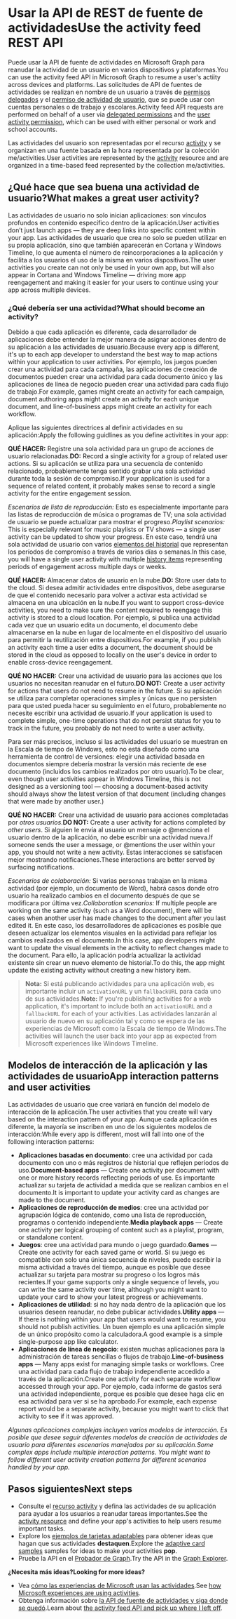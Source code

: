 # <a name="use-the-activity-feed-rest-api"></a><span data-ttu-id="acc3e-101">Usar la API de REST de fuente de actividades</span><span class="sxs-lookup"><span data-stu-id="acc3e-101">Use the activity feed REST API</span></span>

<span data-ttu-id="acc3e-102">Puede usar la API de fuente de actividades en Microsoft Graph para reanudar la actividad de un usuario en varios dispositivos y plataformas.</span><span class="sxs-lookup"><span data-stu-id="acc3e-102">You can use the activity feed API in Microsoft Graph to resume a user's actiity across devices and platforms.</span></span> <span data-ttu-id="acc3e-103">Las solicitudes de API de fuentes de actividades se realizan en nombre de un usuario a través de [permisos delegados](../../../concepts/permissions_reference.md#delegated-permissions-application-permissions-and-effective-permissions) y el [permiso de actividad de usuario](../../../concepts/permissions_reference.md), que se puede usar con cuentas personales o de trabajo y escolares.</span><span class="sxs-lookup"><span data-stu-id="acc3e-103">Activity feed API requests are performed on behalf of a user via [delegated permissions](../../../concepts/permissions_reference.md#delegated-permissions-application-permissions-and-effective-permissions) and the [user activity permission](../../../concepts/permissions_reference.md), which can be used with either personal or work and school accounts.</span></span> 

<span data-ttu-id="acc3e-104">Las actividades del usuario son representadas por el recurso [activity](https://developer.microsoft.com/en-us/graph/docs/api-reference/v1.0/resources/projectrome_activity) y se organizan en una fuente basada en la hora representada por la colección me/activities.</span><span class="sxs-lookup"><span data-stu-id="acc3e-104">User activities are represented by the [activity](https://developer.microsoft.com/en-us/graph/docs/api-reference/v1.0/resources/projectrome_activity) resource and are organized in a time-based feed represented by the collection me/activities.</span></span> 
<!-- Add missing content.
Each activity represents a unique... 
-->
## <a name="what-makes-a-great-user-activity"></a><span data-ttu-id="acc3e-105">¿Qué hace que sea buena una actividad de usuario?</span><span class="sxs-lookup"><span data-stu-id="acc3e-105">What makes a great user activity?</span></span>

<span data-ttu-id="acc3e-106">Las actividades de usuario no solo inician aplicaciones: son vínculos profundos en contenido específico dentro de la aplicación.</span><span class="sxs-lookup"><span data-stu-id="acc3e-106">User activities don’t just launch apps — they are deep links into specific content within your app.</span></span> <span data-ttu-id="acc3e-107">Las actividades de usuario que crea no solo se pueden utilizar en su propia aplicación, sino que también aparecerán en Cortana y Windows Timeline, lo que aumenta el número de reincorporaciones a la aplicación y facilita a los usuarios el uso de la misma en varios dispositivos.</span><span class="sxs-lookup"><span data-stu-id="acc3e-107">The user activities you create can not only be used in your own app, but will also appear in Cortana and Windows Timeline — driving more app reengagement and making it easier for your users to continue using your app across multiple devices.</span></span>  

### <a name="what-should-become-an-activity"></a><span data-ttu-id="acc3e-108">¿Qué debería ser una actividad?</span><span class="sxs-lookup"><span data-stu-id="acc3e-108">What should become an activity?</span></span> 

<span data-ttu-id="acc3e-109">Debido a que cada aplicación es diferente, cada desarrollador de aplicaciones debe entender la mejor manera de asignar acciones dentro de su aplicación a las actividades de usuario.</span><span class="sxs-lookup"><span data-stu-id="acc3e-109">Because every app is different, it's up to each app developer to understand the best way to map actions within your application to user activities.</span></span> <span data-ttu-id="acc3e-110">Por ejemplo, los juegos pueden crear una actividad para cada campaña, las aplicaciones de creación de documentos pueden crear una actividad para cada documento único y las aplicaciones de línea de negocio pueden crear una actividad para cada flujo de trabajo.</span><span class="sxs-lookup"><span data-stu-id="acc3e-110">For example, games might create an activity for each campaign, document authoring apps might create an activity for each unique document, and line-of-business apps might create an activity for each workflow.</span></span> 

<span data-ttu-id="acc3e-111">Aplique las siguientes directrices al definir actividades en su aplicación:</span><span class="sxs-lookup"><span data-stu-id="acc3e-111">Apply the following guidlines as you define activitites in your app:</span></span>

<span data-ttu-id="acc3e-112">**QUÉ HACER:** Registre una sola actividad para un grupo de acciones de usuario relacionadas.</span><span class="sxs-lookup"><span data-stu-id="acc3e-112">**DO:** Record a single activity for a group of related user actions.</span></span> <span data-ttu-id="acc3e-113">Si su aplicación se utiliza para una secuencia de contenido relacionado, probablemente tenga sentido grabar una sola actividad durante toda la sesión de compromiso.</span><span class="sxs-lookup"><span data-stu-id="acc3e-113">If your application is used for a sequence of related content, it probably makes sense to record a single activity for the entire engagement session.</span></span>  

<span data-ttu-id="acc3e-114">*Escenarios de lista de reproducción:* Esto es especialmente importante para las listas de reproducción de música o programas de TV; una sola actividad de usuario se puede actualizar para mostrar el progreso.</span><span class="sxs-lookup"><span data-stu-id="acc3e-114">*Playlist scenarios:* This is especially relevant for music playlists or TV shows — a single user activity can be updated to show your progress.</span></span> <span data-ttu-id="acc3e-115">En este caso, tendrá una sola actividad de usuario con varios [elementos del historial](https://developer.microsoft.com/en-us/graph/docs/api-reference/v1.0/resources/projectrome_historyitem) que representan los períodos de compromiso a través de varios días o semanas.</span><span class="sxs-lookup"><span data-stu-id="acc3e-115">In this case, you will have a single user activity with multiple [history items](https://developer.microsoft.com/en-us/graph/docs/api-reference/v1.0/resources/projectrome_historyitem) representing periods of engagement across multiple days or weeks.</span></span>  

<span data-ttu-id="acc3e-116">**QUÉ HACER:** Almacenar datos de usuario en la nube.</span><span class="sxs-lookup"><span data-stu-id="acc3e-116">**DO:** Store user data to the cloud.</span></span> <span data-ttu-id="acc3e-117">Si desea admitir actividades entre dispositivos, debe asegurarse de que el contenido necesario para volver a activar esta actividad se almacena en una ubicación en la nube.</span><span class="sxs-lookup"><span data-stu-id="acc3e-117">If you want to support cross-device activities, you need to make sure the content required to reengage this activity is stored to a cloud location.</span></span> <span data-ttu-id="acc3e-118">Por ejemplo, si publica una actividad cada vez que un usuario edita un documento, el documento debe almacenarse en la nube en lugar de localmente en el dispositivo del usuario para permitir la reutilización entre dispositivos.</span><span class="sxs-lookup"><span data-stu-id="acc3e-118">For example, if you publish an activity each time a user edits a document, the document should be stored in the cloud as opposed to locally on the user's device in order to enable cross-device reengagement.</span></span>  

<span data-ttu-id="acc3e-119">**QUÉ NO HACER:** Crear una actividad de usuario para las acciones que los usuarios no necesitan reanudar en el futuro.</span><span class="sxs-lookup"><span data-stu-id="acc3e-119">**DO NOT:** Create a user activity for actions that users do not need to resume in the future.</span></span> <span data-ttu-id="acc3e-120">Si su aplicación se utiliza para completar operaciones simples y únicas que no persisten para que usted pueda hacer su seguimiento en el futuro, probablemente no necesite escribir una actividad de usuario.</span><span class="sxs-lookup"><span data-stu-id="acc3e-120">If your application is used to complete simple, one-time operations that do not persist status for you to track in the future, you probably do not need to write a user activity.</span></span> 

<span data-ttu-id="acc3e-121">Para ser más precisos, incluso si las actividades del usuario se muestran en la Escala de tiempo de Windows, esto no está diseñado como una herramienta de control de versiones: elegir una actividad basada en documentos siempre debería mostrar la versión más reciente de ese documento (incluidos los cambios realizados por otro usuario).</span><span class="sxs-lookup"><span data-stu-id="acc3e-121">To be clear, even though user activities appear in Windows Timeline, this is not designed as a versioning tool — choosing a document-based activity should always show the latest version of that document (including changes that were made by another user.)</span></span>

<span data-ttu-id="acc3e-122">**QUÉ NO HACER:** Crear una actividad de usuario para acciones completadas por *otros usuarios*.</span><span class="sxs-lookup"><span data-stu-id="acc3e-122">**DO NOT:** Create a user activity for actions completed by *other users*.</span></span> <span data-ttu-id="acc3e-123">Si alguien le envía al usuario un mensaje o @menciona el usuario dentro de la aplicación, no debe escribir una actividad nueva.</span><span class="sxs-lookup"><span data-stu-id="acc3e-123">If someone sends the user a message, or @mentions the user within your app, you should not write a new activity.</span></span> <span data-ttu-id="acc3e-124">Estas interacciones se satisfacen mejor mostrando notificaciones.</span><span class="sxs-lookup"><span data-stu-id="acc3e-124">These interactions are better served by surfacing notifications.</span></span>  

<span data-ttu-id="acc3e-125">*Escenarios de colaboración:* Si varias personas trabajan en la misma actividad (por ejemplo, un documento de Word), habrá casos donde otro usuario ha realizado cambios en el documento después de que se modificara por última vez.</span><span class="sxs-lookup"><span data-stu-id="acc3e-125">*Collaboration scenarios:* If multiple people are working on the same activity (such as a Word document), there will be cases when another user has made changes to the document after you last edited it.</span></span> <span data-ttu-id="acc3e-126">En este caso, los desarrolladores de aplicaciones es posible que deseen actualizar los elementos visuales en la actividad para reflejar los cambios realizados en el documento.</span><span class="sxs-lookup"><span data-stu-id="acc3e-126">In this case, app developers might want to update the visual elements in the activity to reflect changes made to the document.</span></span> <span data-ttu-id="acc3e-127">Para ello, la aplicación podría actualizar la actividad existente sin crear un nuevo elemento de historial.</span><span class="sxs-lookup"><span data-stu-id="acc3e-127">To do this, the app might update the existing activity without creating a new history item.</span></span> 

><span data-ttu-id="acc3e-128">**Nota:** Si está publicando actividades para una aplicación web, es importante incluir un `activationURL` y un `fallbackURL` para cada uno de sus actividades.</span><span class="sxs-lookup"><span data-stu-id="acc3e-128">**Note:** If you're publishing activities for a web application, it's important to include both an `activationURL` and a `fallbackURL` for each of your activities.</span></span> <span data-ttu-id="acc3e-129">Las actividades lanzarán al usuario de nuevo en su aplicación tal y como se espera de las experiencias de Microsoft como la Escala de tiempo de Windows.</span><span class="sxs-lookup"><span data-stu-id="acc3e-129">The activities will launch the user back into your app as expected from Microsoft experiences like Windows Timeline.</span></span> 

## <a name="app-interaction-patterns-and-user-activities"></a><span data-ttu-id="acc3e-130">Modelos de interacción de la aplicación y las actividades de usuario</span><span class="sxs-lookup"><span data-stu-id="acc3e-130">App interaction patterns and user activities</span></span> 
<span data-ttu-id="acc3e-131">Las actividades de usuario que cree variará en función del modelo de interacción de la aplicación.</span><span class="sxs-lookup"><span data-stu-id="acc3e-131">The user activities that you create will vary based on the interaction pattern of your app.</span></span> <span data-ttu-id="acc3e-132">Aunque cada aplicación es diferente, la mayoría se inscriben en uno de los siguientes modelos de interacción:</span><span class="sxs-lookup"><span data-stu-id="acc3e-132">While every app is different, most will fall into one of the following interaction patterns:</span></span> 

* <span data-ttu-id="acc3e-133">**Aplicaciones basadas en documento**: cree una actividad por cada documento con uno o más registros de historial que reflejen períodos de uso.</span><span class="sxs-lookup"><span data-stu-id="acc3e-133">**Document-based apps** — Create one activity per document with one or more history records reflecting periods of use.</span></span> <span data-ttu-id="acc3e-134">Es importante actualizar su tarjeta de actividad a medida que se realizan cambios en el documento.</span><span class="sxs-lookup"><span data-stu-id="acc3e-134">It is important to update your activity card as changes are made to the document.</span></span> 
* <span data-ttu-id="acc3e-135">**Aplicaciones de reproducción de medios**: cree una actividad por agrupación lógica de contenido, como una lista de reproducción, programas o contenido independiente.</span><span class="sxs-lookup"><span data-stu-id="acc3e-135">**Media playback apps** — Create one activity per logical grouping of content such as a playlist, program, or standalone content.</span></span> 
* <span data-ttu-id="acc3e-136">**Juegos**: cree una actividad para mundo o juego guardado.</span><span class="sxs-lookup"><span data-stu-id="acc3e-136">**Games** — Create one activity for each saved game or world.</span></span> <span data-ttu-id="acc3e-137">Si su juego es compatible con solo una única secuencia de niveles, puede escribir la misma actividad a través del tiempo, aunque es posible que desee actualizar su tarjeta para mostrar su progreso o los logros más recientes.</span><span class="sxs-lookup"><span data-stu-id="acc3e-137">If your game supports only a single sequence of levels, you can write the same activity over time, although you might want to update your card to show your latest progress or achievements.</span></span> 
* <span data-ttu-id="acc3e-138">**Aplicaciones de utilidad**: si no hay nada dentro de la aplicación que los usuarios deseen reanudar, no debe publicar actividades.</span><span class="sxs-lookup"><span data-stu-id="acc3e-138">**Utility apps** — If there is nothing within your app that users would want to resume, you should not publish activities.</span></span> <span data-ttu-id="acc3e-139">Un buen ejemplo es una aplicación simple de un único propósito como la calculadora.</span><span class="sxs-lookup"><span data-stu-id="acc3e-139">A good example is a simple single-purpose app like calculator.</span></span> 
* <span data-ttu-id="acc3e-140">**Aplicaciones de línea de negocio**: existen muchas aplicaciones para la administración de tareas sencillas o flujos de trabajo.</span><span class="sxs-lookup"><span data-stu-id="acc3e-140">**Line-of-business apps** — Many apps exist for managing simple tasks or workflows.</span></span> <span data-ttu-id="acc3e-141">Cree una actividad para cada flujo de trabajo independiente accedido a través de la aplicación.</span><span class="sxs-lookup"><span data-stu-id="acc3e-141">Create one activity for each separate workflow accessed through your app.</span></span> <span data-ttu-id="acc3e-142">Por ejemplo, cada informe de gastos será una actividad independiente, porque es posible que desee haga clic en esa actividad para ver si se ha aprobado.</span><span class="sxs-lookup"><span data-stu-id="acc3e-142">For example, each expense report would be a separate activity, because you might want to click that activity to see if it was approved.</span></span>

<span data-ttu-id="acc3e-143">*Algunas aplicaciones complejas incluyen varios modelos de interacción. Es posible que desee seguir diferentes modelos de creación de actividades de usuario para diferentes escenarios manejados por su aplicación.*</span><span class="sxs-lookup"><span data-stu-id="acc3e-143">*Some complex apps include multiple interaction patterns. You might want to follow different user activity creation patterns for different scenarios handled by your app.*</span></span>

<!-- Add content or remove H2.
## Common use cases 
-->

## <a name="next-steps"></a><span data-ttu-id="acc3e-144">Pasos siguientes</span><span class="sxs-lookup"><span data-stu-id="acc3e-144">Next steps</span></span>

- <span data-ttu-id="acc3e-145">Consulte el [recurso activity](https://developer.microsoft.com/en-us/graph/docs/api-reference/v1.0/resources/projectrome_activity) y defina las actividades de su aplicación para ayudar a los usuarios a reanudar tareas importantes.</span><span class="sxs-lookup"><span data-stu-id="acc3e-145">See the [activity resource](https://developer.microsoft.com/en-us/graph/docs/api-reference/v1.0/resources/projectrome_activity) and define your app's activities to help users resume important tasks.</span></span>
- <span data-ttu-id="acc3e-146">Explore los [ejemplos de tarjetas adaptables](http://adaptivecards.io/samples/) para obtener ideas que hagan que sus actividades **destaquen**.</span><span class="sxs-lookup"><span data-stu-id="acc3e-146">Explore the [adaptive card samples](http://adaptivecards.io/samples/) samples for ideas to make your activities **pop**.</span></span>  
- <span data-ttu-id="acc3e-147">Pruebe la API en el [Probador de Graph](https://developer.microsoft.com/en-us/graph/graph-explorer).</span><span class="sxs-lookup"><span data-stu-id="acc3e-147">Try the API in the [Graph Explorer](https://developer.microsoft.com/en-us/graph/graph-explorer).</span></span>

<span data-ttu-id="acc3e-148">**¿Necesita más ideas?**</span><span class="sxs-lookup"><span data-stu-id="acc3e-148">**Looking for more ideas?**</span></span> 
- <span data-ttu-id="acc3e-149">Vea [cómo las experiencias de Microsoft usan las actividades](https://channel9.msdn.com/events/Build/2017/B8108).</span><span class="sxs-lookup"><span data-stu-id="acc3e-149">See [how Microsoft experiences are using activities](https://channel9.msdn.com/events/Build/2017/B8108).</span></span>
- <span data-ttu-id="acc3e-150">Obtenga información sobre [la API de fuente de actividades y siga donde se quedó](https://channel9.msdn.com/Events/Windows/Windows-Developer-Day-Fall-Creators-Update/WinDev011).</span><span class="sxs-lookup"><span data-stu-id="acc3e-150">Learn about [the activity feed API and pick up where I left off](https://channel9.msdn.com/Events/Windows/Windows-Developer-Day-Fall-Creators-Update/WinDev011).</span></span>
